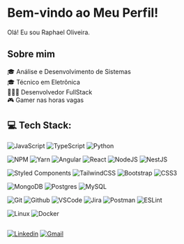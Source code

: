 # Bem-vindo ao Meu Perfil!
Olá! Eu sou Raphael Oliveira. 

## Sobre mim
🎓 Análise e Desenvolvimento de Sistemas <br>
🎓 Técnico em Eletrônica <br>
👩🏻‍💻 Desenvolvedor FullStack <br>
🎮 Gamer nas horas vagas

## 💻 Tech Stack:
![JavaScript](https://img.shields.io/badge/javascript-%23323330.svg?style=for-the-badge&logo=javascript&logoColor=%23F7DF1E)
![TypeScript](https://img.shields.io/badge/typescript-%23007ACC.svg?style=for-the-badge&logo=typescript&logoColor=white)
![Python](https://img.shields.io/badge/Python-FCC624?style=for-the-badge&logo=python&logoColor=blue)

![NPM](https://img.shields.io/badge/NPM-%23000000.svg?style=for-the-badge&logo=npm&logoColor=white)
![Yarn](https://img.shields.io/badge/yarn-%232C8EBB.svg?style=for-the-badge&logo=yarn&logoColor=white)
![Angular](https://img.shields.io/badge/-Angular-DD0031?&style=for-the-badge&logo=angular&logoColor=white)
![React](https://img.shields.io/badge/react%20-61DAFB.svg?&style=for-the-badge&logo=react&logoColor=black)
![NodeJS](https://img.shields.io/badge/nodejs-339933?style=for-the-badge&logo=node.js&logoColor=white)
![NestJS](https://img.shields.io/badge/nestjs-%23E0234E.svg?style=for-the-badge&logo=nestjs&logoColor=white)

![Styled Components](https://img.shields.io/badge/styled--components-DB7093?style=for-the-badge&logo=styled-components&logoColor=white)
![TailwindCSS](https://img.shields.io/badge/tailwindcss-%2338B2AC.svg?style=for-the-badge&logo=tailwind-css&logoColor=white) 
![Bootstrap](https://img.shields.io/badge/-Bootstrap-563D7C?&style=for-the-badge&logo=bootstrap&logoColor=white)
![CSS3](https://img.shields.io/badge/css3%20-%231572B6.svg?&style=for-the-badge&logo=css3&logoColor=white)

![MongoDB](https://img.shields.io/badge/MongoDB-47A248?style=for-the-badge&logo=mongodb&logoColor=white)
![Postgres](https://img.shields.io/badge/postgres-%23316192.svg?style=for-the-badge&logo=postgresql&logoColor=white) 
![MySQL](https://img.shields.io/badge/MySQL-00000F?style=for-the-badge&logo=mysql&logoColor=white)

![Git](https://img.shields.io/badge/git%20-%23F05011.svg?&style=for-the-badge&logo=git&logoColor=white)
![Github](https://img.shields.io/badge/github-181717?&style=for-the-badge&logo=github&logoColor=white)
![VSCode](https://img.shields.io/badge/-VSCode-007ACC?&style=for-the-badge&logo=visual-studio-code&logoColor=white)
![Jira](https://img.shields.io/badge/jira-%230A0FFF.svg?style=for-the-badge&logo=jira&logoColor=white)
![Postman](https://img.shields.io/badge/postman-orange?style=for-the-badge&logo=postman&logoColor=white)
![ESLint](https://img.shields.io/badge/ESLint-4B3263?style=for-the-badge&logo=eslint&logoColor=white)

![Linux](https://img.shields.io/badge/Linux-FCC624?style=for-the-badge&logo=linux&logoColor=black)
![Docker](https://img.shields.io/badge/docker-blue.svg?style=for-the-badge&logo=docker&logoColor=white)

##
[![Linkedin](https://img.shields.io/badge/-LinkedIn-blue?style=for-the-badge&logo=Linkedin&logoColor=white&link=https://www.linkedin.com/in/oliveiraster/)](https://www.linkedin.com/in/oliveiraster/)
[![Gmail](https://img.shields.io/badge/-Gmail-EA4335?style=for-the-badge&logo=Gmail&logoColor=white&link=mailto:oliveiraster.dev@gmail.com)](mailto:oliveiraster.dev@gmail.com)
